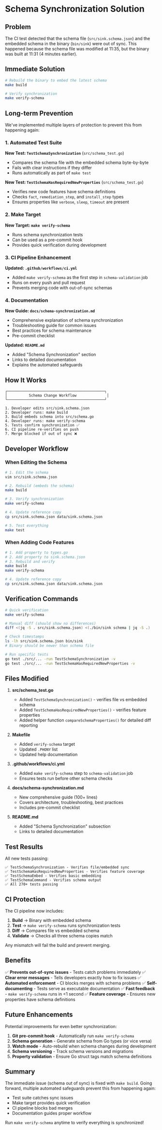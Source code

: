 # Schema Synchronization Solution

## Problem

The CI test detected that the schema file (`src/sink.schema.json`) and the embedded schema in the binary (`bin/sink`) were out of sync. This happened because the schema file was modified at 11:35, but the binary was built at 11:31 (4 minutes earlier).

## Immediate Solution

```bash
# Rebuild the binary to embed the latest schema
make build

# Verify synchronization
make verify-schema
```

## Long-term Prevention

We've implemented multiple layers of protection to prevent this from happening again:

### 1. Automated Test Suite

**New Test: `TestSchemaSynchronization`** (`src/schema_test.go`)
- Compares the schema file with the embedded schema byte-by-byte
- Fails with clear instructions if they differ
- Runs automatically as part of `make test`

**New Test: `TestSchemaHasRequiredNewProperties`** (`src/schema_test.go`)
- Verifies new code features have schema definitions
- Checks `fact`, `remediation_step`, and `install_step` types
- Ensures properties like `verbose`, `sleep`, `timeout` are present

### 2. Make Target

**New Target: `make verify-schema`**
- Runs schema synchronization tests
- Can be used as a pre-commit hook
- Provides quick verification during development

### 3. CI Pipeline Enhancement

**Updated: `.github/workflows/ci.yml`**
- Added `make verify-schema` as the first step in `schema-validation` job
- Runs on every push and pull request
- Prevents merging code with out-of-sync schemas

### 4. Documentation

**New Guide: `docs/schema-synchronization.md`**
- Comprehensive explanation of schema synchronization
- Troubleshooting guide for common issues
- Best practices for schema maintenance
- Pre-commit checklist

**Updated: `README.md`**
- Added "Schema Synchronization" section
- Links to detailed documentation
- Explains the automated safeguards

## How It Works

```
┌─────────────────────────────────────────────┐
│          Schema Change Workflow              │
└─────────────────────────────────────────────┘

1. Developer edits src/sink.schema.json
2. Developer runs: make build
3. Build embeds schema into src/schema.go
4. Developer runs: make verify-schema
5. Tests confirm synchronization ✅
6. CI pipeline re-verifies on push
7. Merge blocked if out of sync ❌
```

## Developer Workflow

### When Editing the Schema

```bash
# 1. Edit the schema
vim src/sink.schema.json

# 2. Rebuild (embeds the schema)
make build

# 3. Verify synchronization
make verify-schema

# 4. Update reference copy
cp src/sink.schema.json data/sink.schema.json

# 5. Test everything
make test
```

### When Adding Code Features

```bash
# 1. Add property to types.go
# 2. Add property to sink.schema.json
# 3. Rebuild and verify
make build
make verify-schema

# 4. Update reference copy
cp src/sink.schema.json data/sink.schema.json
```

## Verification Commands

```bash
# Quick verification
make verify-schema

# Manual diff (should show no differences)
diff <(jq -S . src/sink.schema.json) <(./bin/sink schema | jq -S .)

# Check timestamps
ls -lh src/sink.schema.json bin/sink
# Binary should be newer than schema file

# Run specific tests
go test ./src/... -run TestSchemaSynchronization -v
go test ./src/... -run TestSchemaHasRequiredNewProperties -v
```

## Files Modified

1. **src/schema_test.go**
   - Added `TestSchemaSynchronization()` - verifies file vs embedded schema
   - Added `TestSchemaHasRequiredNewProperties()` - verifies feature properties
   - Added helper function `compareSchemaProperties()` for detailed diff reporting

2. **Makefile**
   - Added `verify-schema` target
   - Updated `.PHONY` list
   - Updated help documentation

3. **.github/workflows/ci.yml**
   - Added `make verify-schema` step to `schema-validation` job
   - Ensures tests run before other schema checks

4. **docs/schema-synchronization.md**
   - New comprehensive guide (100+ lines)
   - Covers architecture, troubleshooting, best practices
   - Includes pre-commit checklist

5. **README.md**
   - Added "Schema Synchronization" subsection
   - Links to detailed documentation

## Test Results

All new tests passing:

```
✅ TestSchemaSynchronization - Verifies file/embedded sync
✅ TestSchemaHasRequiredNewProperties - Verifies feature coverage
✅ TestSchemaEmbed - Verifies basic embedding
✅ TestSchemaCommand - Verifies schema output
✅ All 270+ tests passing
```

## CI Protection

The CI pipeline now includes:

1. **Build** → Binary with embedded schema
2. **Test** → `make verify-schema` runs synchronization tests
3. **Diff** → Compares file vs embedded schema
4. **Validate** → Checks all three schema copies match

Any mismatch will fail the build and prevent merging.

## Benefits

✅ **Prevents out-of-sync issues** - Tests catch problems immediately
✅ **Clear error messages** - Tells developers exactly how to fix issues
✅ **Automated enforcement** - CI blocks merges with schema problems
✅ **Self-documenting** - Tests serve as executable documentation
✅ **Fast feedback** - `make verify-schema` runs in <1 second
✅ **Feature coverage** - Ensures new properties have schema definitions

## Future Enhancements

Potential improvements for even better synchronization:

1. **Git pre-commit hook** - Automatically run `make verify-schema`
2. **Schema generation** - Generate schema from Go types (or vice versa)
3. **Watch mode** - Auto-rebuild when schema changes during development
4. **Schema versioning** - Track schema versions and migrations
5. **Property validation** - Ensure Go struct tags match schema definitions

## Summary

The immediate issue (schema out of sync) is fixed with `make build`. Going forward, multiple automated safeguards prevent this from happening again:

- Test suite catches sync issues
- Make target provides quick verification
- CI pipeline blocks bad merges
- Documentation guides proper workflow

Run `make verify-schema` anytime to verify everything is synchronized!
